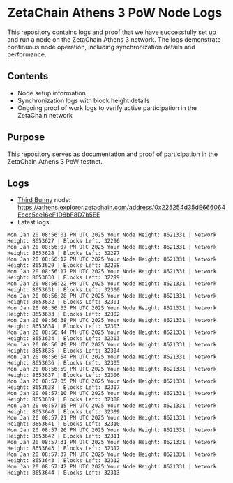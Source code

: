 # ZetaChain Athens 3 PoW Node Logs
This repository contains logs and proof that we have successfully set up and run a node on the ZetaChain Athens 3 network. The logs demonstrate continuous node operation, including synchronization details and performance.

## Contents
- Node setup information
- Synchronization logs with block height details
- Ongoing proof of work logs to verify active participation in the ZetaChain network

## Purpose
This repository serves as documentation and proof of participation in the ZetaChain Athens 3 PoW testnet.

## Logs

- [Third Bunny](https://thirdbunny.xyz/) node: https://athens.explorer.zetachain.com/address/0x225254d35dE666064Eccc5ce16eF1D8bF8D7b5EE
- Latest logs:
```
Mon Jan 20 08:56:01 PM UTC 2025 Your Node Height: 8621331 | Network Height: 8653627 | Blocks Left: 32296
Mon Jan 20 08:56:07 PM UTC 2025 Your Node Height: 8621331 | Network Height: 8653628 | Blocks Left: 32297
Mon Jan 20 08:56:12 PM UTC 2025 Your Node Height: 8621331 | Network Height: 8653629 | Blocks Left: 32298
Mon Jan 20 08:56:17 PM UTC 2025 Your Node Height: 8621331 | Network Height: 8653630 | Blocks Left: 32299
Mon Jan 20 08:56:22 PM UTC 2025 Your Node Height: 8621331 | Network Height: 8653631 | Blocks Left: 32300
Mon Jan 20 08:56:28 PM UTC 2025 Your Node Height: 8621331 | Network Height: 8653632 | Blocks Left: 32301
Mon Jan 20 08:56:33 PM UTC 2025 Your Node Height: 8621331 | Network Height: 8653633 | Blocks Left: 32302
Mon Jan 20 08:56:38 PM UTC 2025 Your Node Height: 8621331 | Network Height: 8653634 | Blocks Left: 32303
Mon Jan 20 08:56:44 PM UTC 2025 Your Node Height: 8621331 | Network Height: 8653634 | Blocks Left: 32303
Mon Jan 20 08:56:49 PM UTC 2025 Your Node Height: 8621331 | Network Height: 8653635 | Blocks Left: 32304
Mon Jan 20 08:56:54 PM UTC 2025 Your Node Height: 8621331 | Network Height: 8653636 | Blocks Left: 32305
Mon Jan 20 08:56:59 PM UTC 2025 Your Node Height: 8621331 | Network Height: 8653637 | Blocks Left: 32306
Mon Jan 20 08:57:05 PM UTC 2025 Your Node Height: 8621331 | Network Height: 8653638 | Blocks Left: 32307
Mon Jan 20 08:57:10 PM UTC 2025 Your Node Height: 8621331 | Network Height: 8653639 | Blocks Left: 32308
Mon Jan 20 08:57:15 PM UTC 2025 Your Node Height: 8621331 | Network Height: 8653640 | Blocks Left: 32309
Mon Jan 20 08:57:21 PM UTC 2025 Your Node Height: 8621331 | Network Height: 8653641 | Blocks Left: 32310
Mon Jan 20 08:57:26 PM UTC 2025 Your Node Height: 8621331 | Network Height: 8653642 | Blocks Left: 32311
Mon Jan 20 08:57:31 PM UTC 2025 Your Node Height: 8621331 | Network Height: 8653643 | Blocks Left: 32312
Mon Jan 20 08:57:37 PM UTC 2025 Your Node Height: 8621331 | Network Height: 8653643 | Blocks Left: 32312
Mon Jan 20 08:57:42 PM UTC 2025 Your Node Height: 8621331 | Network Height: 8653644 | Blocks Left: 32313
```

